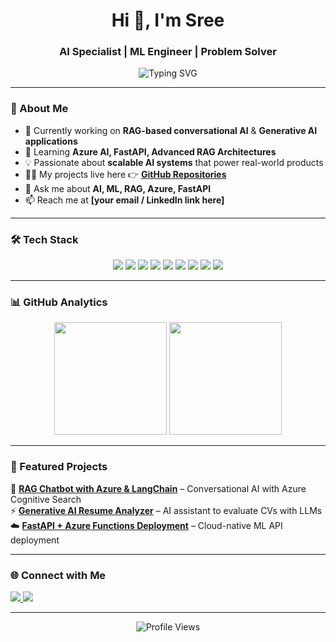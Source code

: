 <!-- Banner / Header -->
<h1 align="center">Hi 👋, I'm Sree</h1>
<h3 align="center">AI Specialist | ML Engineer | Problem Solver</h3>

<p align="center">
  <img src="https://readme-typing-svg.demolab.com?font=Fira+Code&pause=1000&color=2E97FF&center=true&vCenter=true&width=500&lines=AI+Engineer+%7C+ML+Engineer;Building+RAG+%26+Generative+AI+Solutions;Azure+%7C+LangChain+%7C+VectorDB;Always+learning+and+innovating" alt="Typing SVG" />
</p>

---

### 🚀 About Me  
- 🔭 Currently working on **RAG-based conversational AI** & **Generative AI applications**  
- 🌱 Learning **Azure AI, FastAPI, Advanced RAG Architectures**  
- 💡 Passionate about **scalable AI systems** that power real-world products  
- 👨‍💻 My projects live here 👉 [**GitHub Repositories**](https://github.com/dattu94?tab=repositories)  
- 💬 Ask me about **AI, ML, RAG, Azure, FastAPI**  
- 📫 Reach me at **[your email / LinkedIn link here]**  

---

### 🛠️ Tech Stack  
<p align="center">
  <!-- Programming -->
  <img src="https://img.shields.io/badge/Python-3776AB?style=for-the-badge&logo=python&logoColor=white"/>
  <img src="https://img.shields.io/badge/FastAPI-009688?style=for-the-badge&logo=fastapi&logoColor=white"/>
  <img src="https://img.shields.io/badge/LangChain-000000?style=for-the-badge&logo=chainlink&logoColor=white"/>
  
  <!-- Cloud -->
  <img src="https://img.shields.io/badge/Azure-0078D4?style=for-the-badge&logo=microsoftazure&logoColor=white"/>
  <img src="https://img.shields.io/badge/Azure_Functions-0062AD?style=for-the-badge&logo=azurefunctions&logoColor=white"/>
  
  <!-- Vector DB -->
  <img src="https://img.shields.io/badge/Weaviate-FF6A00?style=for-the-badge&logo=weaviate&logoColor=white"/>
  <img src="https://img.shields.io/badge/Pinecone-0066FF?style=for-the-badge&logo=pinecone&logoColor=white"/>
  
  <!-- ML/DL -->
  <img src="https://img.shields.io/badge/TensorFlow-FF6F00?style=for-the-badge&logo=tensorflow&logoColor=white"/>
  <img src="https://img.shields.io/badge/PyTorch-EE4C2C?style=for-the-badge&logo=pytorch&logoColor=white"/>
</p>

---

### 📊 GitHub Analytics  
<p align="center">
  <img src="https://github-readme-stats.vercel.app/api?username=dattu94&show_icons=true&theme=tokyonight" height="180"/>
  <img src="https://github-readme-stats.vercel.app/api/top-langs/?username=dattu94&layout=compact&theme=tokyonight" height="180"/>
</p>

---

### 🌟 Featured Projects  
🚀 [**RAG Chatbot with Azure & LangChain**](#) – Conversational AI with Azure Cognitive Search  
⚡ [**Generative AI Resume Analyzer**](#) – AI assistant to evaluate CVs with LLMs  
☁️ [**FastAPI + Azure Functions Deployment**](#) – Cloud-native ML API deployment  

---

### 🌐 Connect with Me  
<p align="left">
  <a href="https://www.linkedin.com/in/YOUR-LINKEDIN" target="https://www.linkedin.com/in/padmanabha-miriyala-a41863216/">
    <img src="https://img.shields.io/badge/LinkedIn-0A66C2?style=for-the-badge&logo=linkedin&logoColor=white"/>
  </a>
  <a href="mailto:sridattu94@gmail.com">
    <img src="https://img.shields.io/badge/Email-D14836?style=for-the-badge&logo=gmail&logoColor=white"/>
  </a>
</p>

---

<p align="center">
  <img src="https://komarev.com/ghpvc/?username=dattu94&label=Profile%20Views&color=0e75b6&style=flat" alt="Profile Views" />
</p>
